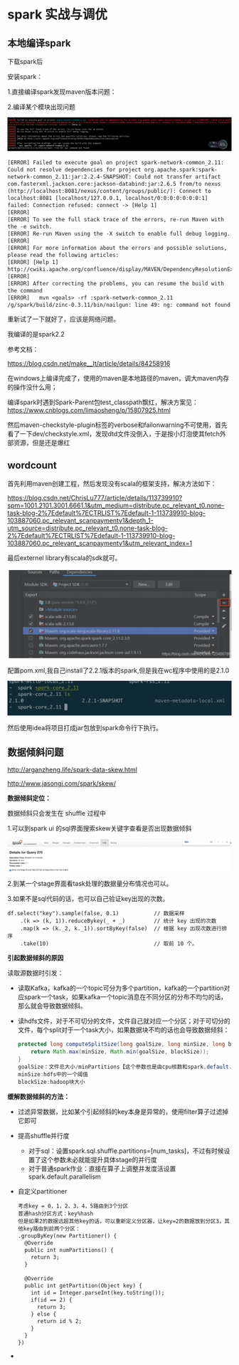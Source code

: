 # spark 实战与调优

## 本地编译spark

下载spark后

安装spark：

1.直接编译spark发现maven版本问题：

2.编译某个模块出现问题

![image-20220519090306575](spark实战.assets/image-20220519090306575.png)

```
[ERROR] Failed to execute goal on project spark-network-common_2.11: Could not resolve dependencies for project org.apache.spark:spark-network-common_2.11:jar:2.2.4-SNAPSHOT: Could not transfer artifact com.fasterxml.jackson.core:jackson-databind:jar:2.6.5 from/to nexus (http://localhost:8081/nexus/content/groups/public/): Connect to localhost:8081 [localhost/127.0.0.1, localhost/0:0:0:0:0:0:0:1] failed: Connection refused: connect -> [Help 1]
[ERROR]
[ERROR] To see the full stack trace of the errors, re-run Maven with the -e switch.
[ERROR] Re-run Maven using the -X switch to enable full debug logging.
[ERROR]
[ERROR] For more information about the errors and possible solutions, please read the following articles:
[ERROR] [Help 1] http://cwiki.apache.org/confluence/display/MAVEN/DependencyResolutionException
[ERROR]
[ERROR] After correcting the problems, you can resume the build with the command
[ERROR]   mvn <goals> -rf :spark-network-common_2.11
/g/spark/build/zinc-0.3.11/bin/nailgun: line 49: ng: command not found

```

重新试了一下就好了，应该是网络问题。

我编译的是spark2.2

参考文档：

https://blog.csdn.net/make__It/article/details/84258916

在windows上编译完成了，使用的maven是本地路径的maven，调大maven内存的操作没什么用；

编译spark时遇到Spark-Parent包test_classpath飘红，解决方案见：https://www.cnblogs.com/limaosheng/p/15807925.html

然后maven-checkstyle-plugin标签的verbose和failonwarning不可使用，首先看了一下dev/checkstyle.xml，发现dtd文件没倒入，于是按小灯泡使其fetch外部资源，但是还是爆红

## wordcount

首先利用maven创建工程，然后发现没有scala的框架支持，解决方法如下：

https://blog.csdn.net/ChrisLu777/article/details/113739910?spm=1001.2101.3001.6661.1&utm_medium=distribute.pc_relevant_t0.none-task-blog-2%7Edefault%7ECTRLIST%7Edefault-1-113739910-blog-103887060.pc_relevant_scanpaymentv1&depth_1-utm_source=distribute.pc_relevant_t0.none-task-blog-2%7Edefault%7ECTRLIST%7Edefault-1-113739910-blog-103887060.pc_relevant_scanpaymentv1&utm_relevant_index=1

最后externel library有scala的sdk就可。

![1653359941602.png](spark实战.assets/1653359941602.png)

配置pom.xml,我自己install了2.2.1版本的spark,但是我在wc程序中使用的是2.1.0

![1653360827243.png](spark实战.assets/1653360827243.png)

然后使用idea将项目打成jar包放到spark命令行下执行。

## 数据倾斜问题

http://arganzheng.life/spark-data-skew.html

http://www.jasongj.com/spark/skew/

**数据倾斜定位：**

数据倾斜只会发生在 shuffle 过程中

1.可以到spark ui 的sql界面搜索skew关键字查看是否出现数据倾斜

![image-20220715192656630](spark实战.assets/image-20220715192656630.png)

2.到某一个stage界面看task处理的数据量分布情况也可以。

3.如果不是sql代码的话，也可以自己验证key出现的次数。

```
df.select("key").sample(false, 0.1)           // 数据采样 
    .(k => (k, 1)).reduceBykey(_ + _)         // 统计 key 出现的次数
    .map(k => (k._2, k._1)).sortByKey(false)  // 根据 key 出现次数进行排序
    .take(10)                                 // 取前 10 个。
```

**引起数据倾斜的原因**

读取源数据时引发：

* 读取Kafka，kafka的一个topic可分为多个partition，kafka的一个partition对应spark一个task，如果kafka一个topic消息在不同分区的分布不均匀的话，那么就会导致数据倾斜。

* 读hdfs文件，对于不可切分的文件，文件自己就对应一个分区；对于可切分的文件，每个split对于一个task大小，如果数据块不均的话也会导致数据倾斜：

  ```java
  protected long computeSplitSize(long goalSize, long minSize, long blockSize) {
      return Math.max(minSize, Math.min(goalSize, blockSize));
  }
  goalSize：文件总大小/minPartitions【这个参数也是由cpu核数和spark.default.parallelism决定】
  minSize:hdfs中的一个阈值
  blockSize:hadoop块大小   
  ```

  

  

**缓解数据倾斜的方法：**

* 过滤异常数据，比如某个引起倾斜的key本身是异常的，使用filter算子过滤掉它即可

* 提高shuffle并行度

  * 对于sql：设置spark.sql.shuffle.partitions=[num_tasks]，不过有时候设置了这个参数未必就能提升具体stage的并行度
  * 对于普通spark作业：直接在算子上调整并发度活设置spark.default.parallelism

* 自定义partitioner

  ```
  考虑key = 0，1，2，3，4，5路由到3个分区
  普通hash分区方式：key%hash
  但是如果2的数据远超其他key的话，可以重新定义分区器，让key=2的数据放到分区3，其他key路由到前两个分区：
  .groupByKey(new Partitioner() {
    @Override
    public int numPartitions() {
      return 3;
    }
  
    @Override
    public int getPartition(Object key) {
      int id = Integer.parseInt(key.toString());
      if(id == 2) {
        return 3;
      } else {
        return id % 2;
      }
    }
  })
  ```

  

* 

































